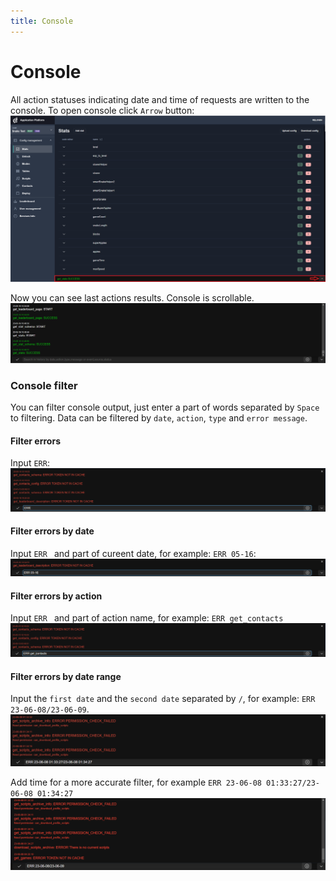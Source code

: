 ```yaml
---
title: Console
---
```


# Console
All action statuses indicating date and time of requests are written to the console.
To open console click `Arrow` button:
![Admin actions](./images/console-closed.png)

Now you can see last actions results. Console is scrollable.
![Admin actions](./images/console.png)

### Console filter
You can filter console output, just enter a part of words separated by `Space` to filtering.
Data can be filtered by `date`, `action`, `type` and `error message`.
#### Filter errors
Input `ERR`:
![Admin actions](./images/console-errors.png)

#### Filter errors by date
Input `ERR ` and part of cureent date, for example: `ERR 05-16`:
![Admin actions](./images/console-errors-date.png)

#### Filter errors by action
Input `ERR ` and part of action name, for example: `ERR get_contacts`
![Admin actions](./images/console-errors-action.png)

#### Filter errors by date range
Input the `first date` and the `second date` separated by `/`, for example: `ERR 23-06-08/23-06-09`.
![Console errors range date with time](./images/console-errors-range-date-with-time.png)

Add time for a more accurate filter, for example `ERR 23-06-08 01:33:27/23-06-08 01:34:27`
![Console errors range date](./images/console-errors-range-date.png)